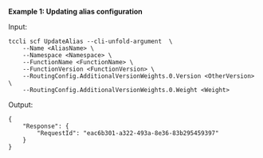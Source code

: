 **Example 1: Updating alias configuration**



Input: 

```
tccli scf UpdateAlias --cli-unfold-argument  \
    --Name <AliasName> \
    --Namespace <Namespace> \
    --FunctionName <FunctionName> \
    --FunctionVersion <FunctionVersion> \
    --RoutingConfig.AdditionalVersionWeights.0.Version <OtherVersion> \
    --RoutingConfig.AdditionalVersionWeights.0.Weight <Weight>
```

Output: 
```
{
    "Response": {
        "RequestId": "eac6b301-a322-493a-8e36-83b295459397"
    }
}
```

